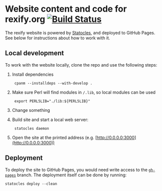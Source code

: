# Website content and code for rexify.org [![Build Status](https://travis-ci.org/RexOps/rexify-website.svg?branch=master)](https://travis-ci.org/RexOps/rexify-website)

The rexify website is powered by [Statocles](http://preaction.me/statocles/), and deployed to GitHub Pages. See below for instructions about how to work with it.

## Local development

To work with the website locally, clone the repo and use the following steps:

1. Install dependencies

        cpanm --installdeps --with-develop .

1. Make sure Perl will find modules in `/.lib`, so local modules can be used

        export PERL5LIB="./lib:${PERL5LIB}"

1. Change something
1. Build site and start a local web server:

        statocles daemon

1. Open the site at the printed address (e.g. [http://0.0.0.0:3000](http://0.0.0.0:3000))

## Deployment

To deploy the site to GitHub Pages, you would need write access to the [`gh-pages`](https://github.com/RexOps/rexify-website/tree/gh-pages) branch. The deployment itself can be done by running:

    statocles deploy --clean
